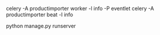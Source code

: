 celery -A productimporter worker -l info -P eventlet
celery -A productimporter beat -l info

python manage.py runserver

